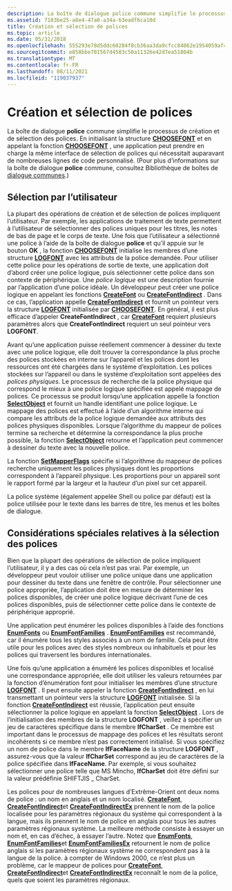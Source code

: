 ```yaml
---
description: La boîte de dialogue police commune simplifie le processus de création et de sélection des polices.
ms.assetid: 7183be25-a8e4-47a0-a34a-63eadf6ca10d
title: Création et sélection de polices
ms.topic: article
ms.date: 05/31/2018
ms.openlocfilehash: 555293e78d5ddc60284f8cb36aa3da9cfcc84062e1954059af4ead1ad9e19c5e
ms.sourcegitcommit: e858bbe701567d4583c50a11326e42d7ea51804b
ms.translationtype: MT
ms.contentlocale: fr-FR
ms.lasthandoff: 08/11/2021
ms.locfileid: "119037937"
---
```

# <a name="font-creation-and-selection"></a>Création et sélection de polices

La boîte de dialogue **police** commune simplifie le processus de création et de sélection des polices. En initialisant la structure [**CHOOSEFONT**](/windows/win32/api/commdlg/ns-commdlg-choosefonta) et en appelant la fonction [**CHOOSEFONT**](/windows/win32/api/commdlg/ns-commdlg-choosefonta) , une application peut prendre en charge la même interface de sélection de polices qui nécessitait auparavant de nombreuses lignes de code personnalisé. (Pour plus d’informations sur la boîte de dialogue **police** commune, consultez Bibliothèque de boîtes de [dialogue communes](../dlgbox/common-dialog-box-library.md).)

## <a name="selection-by-the-user"></a>Sélection par l’utilisateur

La plupart des opérations de création et de sélection de polices impliquent l’utilisateur. Par exemple, les applications de traitement de texte permettent à l’utilisateur de sélectionner des polices uniques pour les titres, les notes de bas de page et le corps de texte. Une fois que l’utilisateur a sélectionné une police à l’aide de la boîte de dialogue **police** et qu’il appuie sur le bouton **OK** , la fonction [**CHOOSEFONT**](/windows/win32/api/commdlg/ns-commdlg-choosefonta) initialise les membres d’une structure [**LOGFONT**](/windows/win32/api/wingdi/ns-wingdi-logfonta) avec les attributs de la police demandée. Pour utiliser cette police pour les opérations de sortie de texte, une application doit d’abord créer une police logique, puis sélectionner cette police dans son contexte de périphérique. Une *police logique* est une description fournie par l’application d’une police idéale. Un développeur peut créer une police logique en appelant les fonctions [**CreateFont**](/windows/desktop/api/Wingdi/nf-wingdi-createfonta) ou [**CreateFontIndirect**](/windows/desktop/api/Wingdi/nf-wingdi-createfontindirecta) . Dans ce cas, l’application appelle [**CreateFontIndirect**](/windows/win32/api/wingdi/nf-wingdi-createfontindirecta) et fournit un pointeur vers la structure [**LOGFONT**](/windows/win32/api/wingdi/ns-wingdi-logfonta) initialisée par [**CHOOSEFONT**](/windows/win32/api/commdlg/ns-commdlg-choosefonta). En général, il est plus efficace d’appeler **CreateFontIndirect** , car [**CreateFont**](/windows/win32/api/wingdi/nf-wingdi-createfonta) requiert plusieurs paramètres alors que **CreateFontIndirect** requiert un seul pointeur vers **LOGFONT**.

Avant qu’une application puisse réellement commencer à dessiner du texte avec une police logique, elle doit trouver la correspondance la plus proche des polices stockées en interne sur l’appareil et les polices dont les ressources ont été chargées dans le système d’exploitation. Les polices stockées sur l’appareil ou dans le système d’exploitation sont appelées des *polices physiques*. Le processus de recherche de la police physique qui correspond le mieux à une police logique spécifiée est appelé mappage de polices. Ce processus se produit lorsqu’une application appelle la fonction [**SelectObject**](/windows/desktop/api/Wingdi/nf-wingdi-selectobject) et fournit un handle identifiant une police logique. Le mappage des polices est effectué à l’aide d’un algorithme interne qui compare les attributs de la police logique demandée aux attributs des polices physiques disponibles. Lorsque l’algorithme du mappeur de polices termine sa recherche et détermine la correspondance la plus proche possible, la fonction [**SelectObject**](/windows/win32/api/wingdi/nf-wingdi-selectobject) retourne et l’application peut commencer à dessiner du texte avec la nouvelle police.

La fonction [**SetMapperFlags**](/windows/desktop/api/Wingdi/nf-wingdi-setmapperflags) spécifie si l’algorithme du mappeur de polices recherche uniquement les polices physiques dont les proportions correspondent à l’appareil physique. Les proportions pour un appareil sont le rapport formé par la largeur et la hauteur d’un pixel sur cet appareil.

La police système (également appelée Shell ou police par défaut) est la police utilisée pour le texte dans les barres de titre, les menus et les boîtes de dialogue.

## <a name="special-font-selection-considerations"></a>Considérations spéciales relatives à la sélection des polices

Bien que la plupart des opérations de sélection de police impliquent l’utilisateur, il y a des cas où cela n’est pas vrai. Par exemple, un développeur peut vouloir utiliser une police unique dans une application pour dessiner du texte dans une fenêtre de contrôle. Pour sélectionner une police appropriée, l’application doit être en mesure de déterminer les polices disponibles, de créer une police logique décrivant l’une de ces polices disponibles, puis de sélectionner cette police dans le contexte de périphérique approprié.

Une application peut énumérer les polices disponibles à l’aide des fonctions [**EnumFonts**](/windows/desktop/api/Wingdi/nf-wingdi-enumfontsa) ou [**EnumFontFamilies**](/windows/desktop/api/Wingdi/nf-wingdi-enumfontfamiliesa) . [**EnumFontFamilies**](/windows/win32/api/wingdi/nf-wingdi-enumfontfamiliesa) est recommandé, car il énumère tous les styles associés à un nom de famille. Cela peut être utile pour les polices avec des styles nombreux ou inhabituels et pour les polices qui traversent les bordures internationales.

Une fois qu’une application a énuméré les polices disponibles et localisé une correspondance appropriée, elle doit utiliser les valeurs retournées par la fonction d’énumération font pour initialiser les membres d’une structure [**LOGFONT**](/windows/win32/api/wingdi/ns-wingdi-logfonta) . Il peut ensuite appeler la fonction [**CreateFontIndirect**](/windows/desktop/api/Wingdi/nf-wingdi-createfontindirecta) , en lui transmettant un pointeur vers la structure [**LOGFONT**](/windows/win32/api/wingdi/ns-wingdi-logfonta) initialisée. Si la fonction [**CreateFontIndirect**](/windows/win32/api/wingdi/nf-wingdi-createfontindirecta) est réussie, l’application peut ensuite sélectionner la police logique en appelant la fonction [**SelectObject**](/windows/desktop/api/Wingdi/nf-wingdi-selectobject) . Lors de l’initialisation des membres de la structure **LOGFONT** , veillez à spécifier un jeu de caractères spécifique dans le membre **lfCharSet** . Ce membre est important dans le processus de mappage des polices et les résultats seront incohérents si ce membre n’est pas correctement initialisé. Si vous spécifiez un nom de police dans le membre **lfFaceName** de la structure **LOGFONT** , assurez-vous que la valeur **lfCharSet** correspond au jeu de caractères de la police spécifiée dans **lfFaceName**. Par exemple, si vous souhaitez sélectionner une police telle que MS Mincho, **lfCharSet** doit être défini sur la valeur prédéfinie SHIFTJIS \_ CharSet.

Les polices pour de nombreuses langues d’Extrême-Orient ont deux noms de police : un nom en anglais et un nom localisé. [**CreateFont**](/windows/desktop/api/Wingdi/nf-wingdi-createfonta), [**CreateFontIndirect**](/windows/desktop/api/Wingdi/nf-wingdi-createfontindirecta)et [**CreateFontIndirectEx**](/windows/desktop/api/Wingdi/nf-wingdi-createfontindirectexa) prennent le nom de la police localisée pour les paramètres régionaux du système qui correspondent à la langue, mais ils prennent le nom de police en anglais pour tous les autres paramètres régionaux système. La meilleure méthode consiste à essayer un nom et, en cas d’échec, à essayer l’autre. Notez que [**EnumFonts**](/windows/win32/api/wingdi/nf-wingdi-enumfontsa), [**EnumFontFamilies**](/windows/win32/api/wingdi/nf-wingdi-enumfontfamiliesa)et [**EnumFontFamiliesEx**](/windows/desktop/api/Wingdi/nf-wingdi-enumfontfamiliesexa) retournent le nom de police anglais si les paramètres régionaux système ne correspondent pas à la langue de la police. à compter de Windows 2000, ce n’est plus un problème, car le mappeur de polices pour [**CreateFont**](/windows/win32/api/wingdi/nf-wingdi-createfonta), [**CreateFontIndirect**](/windows/win32/api/wingdi/nf-wingdi-createfontindirecta)et [**CreateFontIndirectEx**](/windows/win32/api/wingdi/nf-wingdi-createfontindirectexa) reconnaît le nom de la police, quels que soient les paramètres régionaux.

 

 
